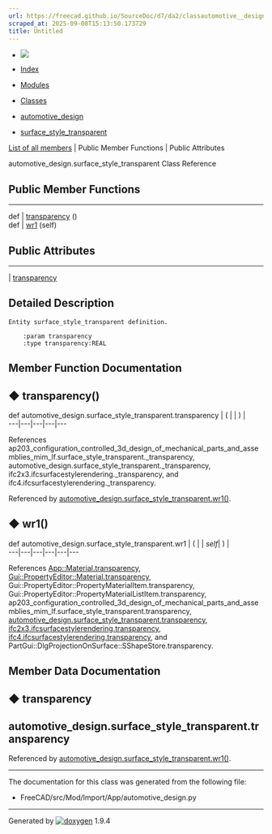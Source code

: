 ```yaml
---
url: https://freecad.github.io/SourceDoc/d7/da2/classautomotive__design_1_1surface__style__transparent.html
scraped_at: 2025-09-08T15:13:50.173729
title: Untitled
---
```


  * [ ![](https://www.freecad.org/svg/logo-freecad.svg) ](https://freecadweb.org "FreeCAD")
  * [Index](../../index.html "Index")
  * [Modules](../../modules.html "Modules list")
  * [Classes](../../annotated.html "Annotated list")

  * [automotive_design](../../d4/ddf/namespaceautomotive__design.html)
  * [surface_style_transparent](../../d7/da2/classautomotive__design_1_1surface__style__transparent.html)

[List of all members](../../d0/d02/classautomotive__design_1_1surface__style__transparent-members.html) | Public Member Functions | Public Attributes

automotive_design.surface_style_transparent Class Reference

##  Public Member Functions  
  
---  
def | [transparency](../../d7/da2/classautomotive__design_1_1surface__style__transparent.html#a9e554a4d983a6b5a6ada8d60ceab595d) ()  
def | [wr1](../../d7/da2/classautomotive__design_1_1surface__style__transparent.html#a9149a82927fe7c4af474acca6dc18fc7) (self)  
  
##  Public Attributes  
  
---  
|
[transparency](../../d7/da2/classautomotive__design_1_1surface__style__transparent.html#aa9918f6b252e4765aa55d8ec83d5e6a4)  
  
## Detailed Description

    
    
    Entity surface_style_transparent definition.
    
        :param transparency
        :type transparency:REAL

## Member Function Documentation

## ◆ transparency()

def automotive_design.surface_style_transparent.transparency  | ( | | ) |   
---|---|---|---|---  
  
References
ap203_configuration_controlled_3d_design_of_mechanical_parts_and_assemblies_mim_lf.surface_style_transparent._transparency,
automotive_design.surface_style_transparent._transparency,
ifc2x3.ifcsurfacestylerendering._transparency, and
ifc4.ifcsurfacestylerendering._transparency.

Referenced by
[automotive_design.surface_style_transparent.wr1()](../../d7/da2/classautomotive__design_1_1surface__style__transparent.html#a9149a82927fe7c4af474acca6dc18fc7).

## ◆ wr1()

def automotive_design.surface_style_transparent.wr1  | ( |  | _self_| ) |   
---|---|---|---|---|---  
  
References
[App::Material.transparency](../../da/d47/classApp_1_1Material.html#a3941dcb7c9f802454faf285375fdfd02),
[Gui::PropertyEditor::Material.transparency](../../d8/dd5/classGui_1_1PropertyEditor_1_1Material.html#ab827bd60a6f86e875eb135ab0586478f),
Gui::PropertyEditor::PropertyMaterialItem.transparency,
Gui::PropertyEditor::PropertyMaterialListItem.transparency,
ap203_configuration_controlled_3d_design_of_mechanical_parts_and_assemblies_mim_lf.surface_style_transparent.transparency,
[automotive_design.surface_style_transparent.transparency](../../d7/da2/classautomotive__design_1_1surface__style__transparent.html#aa9918f6b252e4765aa55d8ec83d5e6a4),
[ifc2x3.ifcsurfacestylerendering.transparency](../../d3/d5a/classifc2x3_1_1ifcsurfacestylerendering.html#a4bb09b91ede5ac93d5691b82e2b353f1),
[ifc4.ifcsurfacestylerendering.transparency](../../dc/d52/classifc4_1_1ifcsurfacestylerendering.html#a4959150e5c3bd79336cfd4f1b377640d),
and PartGui::DlgProjectionOnSurface::SShapeStore.transparency.

## Member Data Documentation

## ◆ transparency

automotive_design.surface_style_transparent.transparency  
---  
  
Referenced by
[automotive_design.surface_style_transparent.wr1()](../../d7/da2/classautomotive__design_1_1surface__style__transparent.html#a9149a82927fe7c4af474acca6dc18fc7).

* * *

The documentation for this class was generated from the following file:

  * FreeCAD/src/Mod/Import/App/automotive_design.py

* * *

Generated by
[![doxygen](../../doxygen.svg)](https://www.doxygen.org/index.html) 1.9.4

